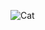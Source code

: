 ![Cat](https://by-by.info/pictures/2018/09/27/1538066720/Memi-pro-Skripalej-kot-i-luchshaja-desjatka/img_1.jpg)
